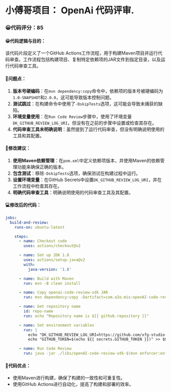 # 小傅哥项目： OpenAi 代码评审.
### 😀代码评分：85
#### 😀代码逻辑与目的：
该代码片段定义了一个GitHub Actions工作流程，用于构建Maven项目并运行代码审查。工作流程包括构建项目、复制特定依赖项的JAR文件到指定目录，以及运行代码审查工具。
#### 🤔问题点：
1. **版本号硬编码**：在`mvn dependency:copy`命令中，依赖项的版本号被硬编码为`1.0-SNAPSHOT`和`2.0.0`，这可能导致版本控制问题。
2. **测试跳过**：在构建命令中使用了`-DskipTests`选项，这可能会导致未捕获的缺陷。
3. **环境变量使用**：在`Run Code Review`步骤中，使用了环境变量`DK_GITHUB_REVIEW_LOG_URI`，但没有在之前的步骤中设置或检查其存在。
4. **代码审查工具未明确说明**：虽然提到了运行代码审查，但没有明确说明使用的工具和其配置。

#### 🎯修改建议：
1. **使用Maven依赖管理**：在`pom.xml`中定义依赖项版本，并使用Maven的依赖管理功能来确保正确的版本。
2. **包含测试**：移除`-DskipTests`选项，确保测试在构建过程中运行。
3. **设置环境变量**：在GitHub Secrets中设置`DK_GITHUB_REVIEW_LOG_URI`，并在工作流程中检查其存在。
4. **明确代码审查工具**：明确说明使用的代码审查工具及其配置。

#### 💻修改后的代码：
```yaml
jobs:
  build-and-review:
    runs-on: ubuntu-latest

    steps:
      - name: Checkout code
        uses: actions/checkout@v2

      - name: Set up JDK 1.8
        uses: actions/setup-java@v2
        with:
          java-version: '1.8'

      - name: Build with Maven
        run: mvn -B clean install

      - name: Copy openai-code-review-sdk JAR
        run: mvn dependency:copy -Dartifact=com.o2o.mix:openAI-code-review-sdk:$(mvn enforcer:enforce -Denforcer规则='requireJavaVersion' -Dmaven.enforcer.java.version='1.8') -DoutputDirectory=./libs

      - name: Get repository name
        id: repo-name
        run: echo "Repository name is ${{ github.repository }}"

      - name: Set environment variables
        run: |
          echo "DK_GITHUB_REVIEW_LOG_URI=https://github.com/xfg-studio-project/openai-code-review-log" >> $GITHUB_ENV
          echo "GITHUB_TOKEN=$(echo ${{ secrets.GITHUB_TOKEN }})" >> $GITHUB_ENV

      - name: Run Code Review
        run: java -jar ./libs/openAI-code-review-sdk-$(mvn enforcer:enforce -Denforcer规则='requireJavaVersion' -Dmaven.enforcer.java.version='1.8').jar
```

#### 🌟代码优点：
- 使用Maven进行构建，确保了构建的一致性和可重复性。
- 使用GitHub Actions进行自动化，提高了构建和部署的效率。